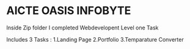 # AICTE OASIS INFOBYTE

Inside Zip folder I completed Webdevelopent Level one Task

Includes 3 Tasks  :
1.Landing Page 
2.Portfolio 
3.Temparature Converter 
